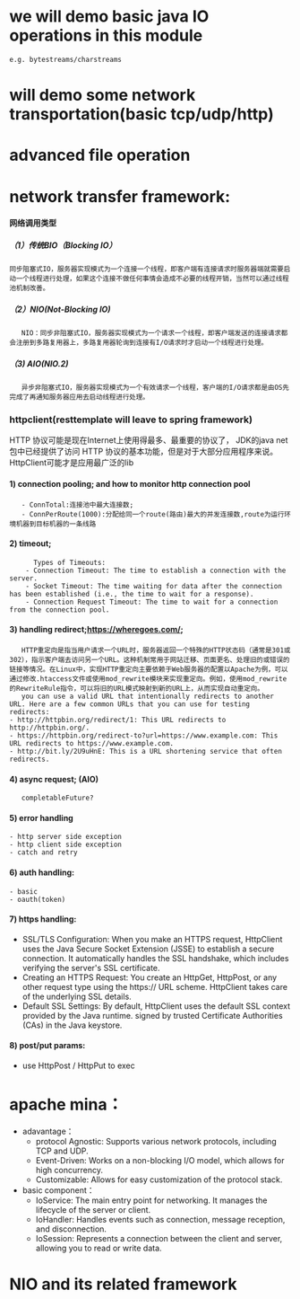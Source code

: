 # we will demo basic java IO operations in this module
    e.g. bytestreams/charstreams
# will demo some network transportation(basic tcp/udp/http)
# advanced file operation


# network transfer framework:
   #### 网络调用类型
   ##### （1）传统BIO（Blocking IO）
   	同步阻塞式IO，服务器实现模式为一个连接一个线程，即客户端有连接请求时服务器端就需要启动一个线程进行处理，如果这个连接不做任何事情会造成不必要的线程开销，当然可以通过线程池机制改善。
   ##### （2）NIO(Not-Blocking IO)
       NIO：同步非阻塞式IO，服务器实现模式为一个请求一个线程，即客户端发送的连接请求都会注册到多路复用器上，多路复用器轮询到连接有I/O请求时才启动一个线程进行处理。
   ##### （3) AIO(NIO.2)
       异步非阻塞式IO，服务器实现模式为一个有效请求一个线程，客户端的I/O请求都是由OS先完成了再通知服务器应用去启动线程进行处理。

   ### httpclient(resttemplate will leave to spring framework)
   HTTP 协议可能是现在Internet上使用得最多、最重要的协议了， JDK的java net包中已经提供了访问 HTTP 协议的基本功能，但是对于大部分应用程序来说。HttpClient可能才是应用最广泛的lib

####     1) connection pooling; and how to monitor http connection pool
       - ConnTotal:连接池中最大连接数;
       - ConnPerRoute(1000):分配给同一个route(路由)最大的并发连接数,route为运行环境机器到目标机器的一条线路
####      2) timeout;
          Types of Timeouts:
        - Connection Timeout: The time to establish a connection with the server.
        - Socket Timeout: The time waiting for data after the connection has been established (i.e., the time to wait for a response).
        - Connection Request Timeout: The time to wait for a connection from the connection pool.
####     3) handling redirect;https://wheregoes.com/;
       HTTP重定向是指当用户请求一个URL时，服务器返回一个特殊的HTTP状态码（通常是301或302），指示客户端去访问另一个URL。这种机制常用于网站迁移、页面更名、处理旧的或错误的链接等情况。在Linux中，实现HTTP重定向主要依赖于Web服务器的配置以Apache为例，可以通过修改.htaccess文件或使用mod_rewrite模块来实现重定向。例如，使用mod_rewrite的RewriteRule指令，可以将旧的URL模式映射到新的URL上，从而实现自动重定向。
       you can use a valid URL that intentionally redirects to another URL. Here are a few common URLs that you can use for testing redirects:
    - http://httpbin.org/redirect/1: This URL redirects to http://httpbin.org/.
    - https://httpbin.org/redirect-to?url=https://www.example.com: This URL redirects to https://www.example.com.
    - http://bit.ly/2U9uHnE: This is a URL shortening service that often redirects.
####     4) async request; (AIO)
       completableFuture?
####     5) error handling
    - http server side exception
    - http client side exception
    - catch and retry
####     6) auth handling:
    - basic
    - oauth(token)
####     7) https handling:
   - SSL/TLS Configuration:
      When you make an HTTPS request, HttpClient uses the Java Secure Socket Extension (JSSE) to establish a secure connection.
      It automatically handles the SSL handshake, which includes verifying the server's SSL certificate.
   - Creating an HTTPS Request:
     You create an HttpGet, HttpPost, or any other request type using the https:// URL scheme.
     HttpClient takes care of the underlying SSL details.
   - Default SSL Settings:
     By default, HttpClient uses the default SSL context provided by the Java runtime. signed by trusted Certificate Authorities (CAs) in the Java keystore.
####     8) post/put params:
   - use HttpPost / HttpPut to exec

# apache mina：
  - adavantage：
    - protocol Agnostic: Supports various network protocols, including TCP and UDP.
    - Event-Driven: Works on a non-blocking I/O model, which allows for high concurrency.
    - Customizable: Allows for easy customization of the protocol stack.
  - basic component：
    - IoService: The main entry point for networking. It manages the lifecycle of the server or client.
    - IoHandler: Handles events such as connection, message reception, and disconnection.
    - IoSession: Represents a connection between the client and server, allowing you to read or write data.

# NIO and its related framework